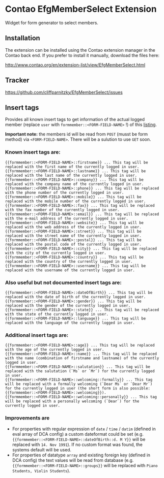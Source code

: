 Contao EfgMemberSelect Extension
================================

Widget for form generator to select members.


Installation
------------

The extension can be installed using the Contao extension manager in the Contao
back end. If you prefer to install it manually, download the files here:

http://www.contao.org/en/extension-list/view/EfgMemberSelect.html


Tracker
-------

https://github.com/cliffparnitzky/EfgMemberSelect/issues

Insert tags
-----------

Provides all known insert tags to get information of the actual logged member (replace `user` with `formmember::<FORM-FIELD-NAME>` !) of this [listing](http://contao.org/en/insert-tags.html#user-properties).

**Important note:** the members id will be read from `POST` (musst be form method) via `<FORM-FIELD-NAME>`. There will be a sulution to use `GET` soon.

### Known insert tags are:

~~~~
{{formmember::<FORM-FIELD-NAME>::firstname}} ... This tag will be replaced with the first name of the currently logged in user.
{{formmember::<FORM-FIELD-NAME>::lastname}} ... This tag will be replaced with the last name of the currently logged in user.
{{formmember::<FORM-FIELD-NAME>::company}} ... This tag will be replaced with the company name of the currently logged in user.
{{formmember::<FORM-FIELD-NAME>::phone}} ... This tag will be replaced with the phone number of the currently logged in user.
{{formmember::<FORM-FIELD-NAME>::mobile}} ... This tag will be replaced with the mobile number of the currently logged in user.
{{formmember::<FORM-FIELD-NAME>::fax}} ... This tag will be replaced with the fax number of the currently logged in user.
{{formmember::<FORM-FIELD-NAME>::email}} ... This tag will be replaced with the e-mail address of the currently logged in user.
{{formmember::<FORM-FIELD-NAME>::website}} ... This tag will be replaced with the web address of the currently logged in user.
{{formmember::<FORM-FIELD-NAME>::street}} ... This tag will be replaced with the street name of the currently logged in user.
{{formmember::<FORM-FIELD-NAME>::postal}} ... This tag will be replaced with the postal code of the currently logged in user.
{{formmember::<FORM-FIELD-NAME>::city}} ... This tag will be replaced with the city of the currently logged in user.
{{formmember::<FORM-FIELD-NAME>::country}} ... This tag will be replaced with the country of the currently logged in user.
{{formmember::<FORM-FIELD-NAME>::username}} ... This tag will be replaced with the username of the currently logged in user.
~~~~

### Also useful but not documented insert tags are:

~~~~
{{formmember::<FORM-FIELD-NAME>::dateOfBirth}} ... This tag will be replaced with the date of birth of the currently logged in user.
{{formmember::<FORM-FIELD-NAME>::gender}} ... This tag will be replaced with the gender of the currently logged in user.
{{formmember::<FORM-FIELD-NAME>::state}} ... This tag will be replaced with the state of the currently logged in user.
{{formmember::<FORM-FIELD-NAME>::language}} ... This tag will be replaced with the language of the currently logged in user.
~~~~

### Additional insert tags are:

~~~~
{{formmember::<FORM-FIELD-NAME>::age}} ... This tag will be replaced with the age of the currently logged in user.
{{formmember::<FORM-FIELD-NAME>::name}} ... This tag will be replaced with the name (combination of firstname and lastname) of the currently logged in user.
{{formmember::<FORM-FIELD-NAME>::salutation}} ... This tag will be replaced with the salutation (`Ms` or `Mr`) for the currently logged in user.
{{formmember::<FORM-FIELD-NAME>::welcoming::formally}} ... This tag will be replaced with a formally welcoming (`Dear Ms` or `Dear Mr`) for the currently logged in user (the short form is also possible: {{formmember::<FORM-FIELD-NAME>::welcoming}}).
{{formmember::<FORM-FIELD-NAME>::welcoming::personally}} ... This tag will be replaced with a personally welcoming (`Dear`) for the currently logged in user.
~~~~

### Improvements are

- For properties with regular expression of `date` / `time` / `datim` (defined in eval array of DCA config) a custom dateformat could be set (e.g. `{{formmember::<FORM-FIELD-NAME>::dateOfBirth::d. M Y}}` will be replaced with `14. Nov 1991`). If no custom format was found, the systems default will be used.
- For properties of datatype `array` and existing foreign key (defined in DCA config) the text values will be read from database (e.g. `{{formmember::<FORM-FIELD-NAME>::groups}}` will be replaced with `Piano Students, Violin Students`).
